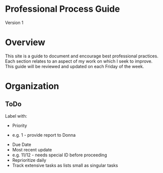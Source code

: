 # Professional Process Guide

Version 1

# Overview

This site is a guide to document and encourage best professional practices.
Each section relates to an aspect of my work on which I seek to improve.
This guide will be reviewed and updated on each Friday of the week.

# Organization
## ToDo

Label with:
-	Priority
  +	e.g. 1 - provide report to Donna
-	Due Date
-	Most recent update
-	e.g. 11/12 - needs special ID before proceeding
-	Reprioritize daily
-	Track extensive tasks as lists small as singular tasks
